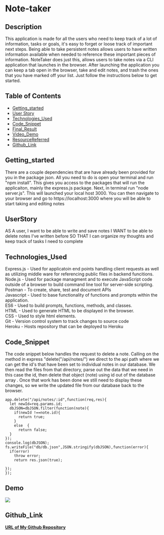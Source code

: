 # Note-taker
## Description
This application is made for all the users who need to keep track of a lot of information, tasks or goals, it's easy to forget or loose track of important next steps. Being able to take persistent notes allows users to have written information available when needed to reference these important pieces of information. NoteTaker does just this, allows users to take notes via a CLI application that launches in the browser. After launching the application you can keep a tab open in the browser, take and edit notes, and trash the ones that you have marked off your list. Just follow the instructions below to get started.

## Table of Contents 

* [Getting_started](#Getting_started)
* [User Story](#UserStory)
* [Technologies_Used](#Technologies_Used)
* [Code_Snippet](#Code_Snippet)
* [Final_Result](#Final_Result)
* [Video_Demo](#Video_Demo)
* [ResourceReferred](#ResourceReferred)
* [Github_Link](#Github_Link)



## Getting_started
There are a couple dependencies that are have already been provided for you in the package json. All you need to do is open your terminal and run "npm install". This gives you access to the packages that will run the applicaiton, mainly the express.js package. Next, in terminal run "node server.js". This will launched your local host 3000. You can then navigate to your browser and go to https://localhost:3000 where you will be able to start taking and editing notes

## UserStory
AS A user, I want to be able to write and save notes
I WANT to be able to delete notes I've written before
SO THAT I can organize my thoughts and keep track of tasks I need to complete



## Technologies_Used
Express.js - Used for applicatoin end points handling client requests as well as utilizing middle ware for referencing public files in backend funcitions.<br>
Node.js - Used for package managment and to execute JavaScript code outside of a browser to build command line tool for server-side scripting.<br>
Postman - To create, share, test and document APIs<br>
Javascript - Used to base functionality of functions and prompts within the application.<br>
ES6 - Used to build prompts, functions, methods, and classes.<br>
HTML - Used to generate HTML to be displayed in the browser.<br>
CSS - Used to style html elements.<br>
Git - Version control system to track changes to source code<br>
Heroku - Hosts repository that can be deployed to Heroku <br>

## Code_Snippet
The code snippet below handles the request to delete a note. Calling on the  method in express "delete("/api/notes/") we direct to the api path where we can get the id's that have been set to individual notes in our database. We then read the files from that directory, parse out the data that we need in this case the id, then delete that object (note) using id out of the database array . Once that work has been done we still need to display these changes, so we write the updated file from our database back to the browser.
```
app.delete("/api/notes/:id",function(req,res){
  let newId=req.params.id;
  dbJSON=dbJSON.filter(function(note){
    if(newId !==note.id){
      return true;
    }
    else  {
      return false;
  }
});
console.log(dbJSON);
fs.writeFile("db/db.json",JSON.stringify(dbJSON),function(error){
  if(error)
    throw error;
    return res.json(true);
  
});
});
```

## Demo
![](https://drive.google.com/file/d/14Q8pHlC8-h4D6Bux6fXQvUejTbpiKrjg/view)

## Github_Link
[**URL of My Github Repository**](https://github.com/guptaria/Note-taker)<br>


